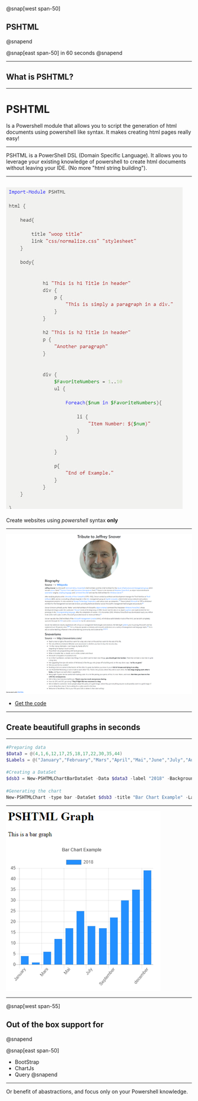 

@snap[west span-50]
## PSHTML
@snapend

@snap[east span-50]
in 60 seconds
@snapend

---

## What is PSHTML?

---

# PSHTML

Is a Powershell module that allows you to script the generation of html documents using powershell like syntax. It makes creating html pages really easy!

---

PSHTML is a PowerShell DSL (Domain Specific Language). It allows you to leverage your existing knowledge of powershell to create html documents without leaving your IDE. (No more "html string building").

---
![](/Images/Example01.jpg)
---


Create websites using *powershell* syntax __only__

---

![](PSHTML/Examples/Example6/tribute_snover.png)

* [Get the code](https://github.com/Stephanevg/PSHTML/blob/master/PSHTML/Examples/Example6/Example6.ps1)

--- 

## Create beautifull graphs in seconds

---

```powershell
#Preparing data
$Data3 = @(4,1,6,12,17,25,18,17,22,30,35,44)
$Labels = @("January","February","Mars","April","Mai","June","July","August","September","October","November","december")

#Creating a DataSet
$dsb3 = New-PSHTMLChartBarDataSet -Data $data3 -label "2018" -BackgroundColor ([Color]::blue )

#Generating the chart
New-PSHTMLChart -type bar -DataSet $dsb3 -title "Bar Chart Example" -Labels $Labels -CanvasID $BarCanvasID

```
---

![](PSHTML/Examples/Charts/Chart01/BarChartExample.png)


---

@snap[west span-55]
## Out of the box support for
@snapend

@snap[east span-50]
* BootStrap
* ChartJs
* Query
@snapend


---

Or benefit of abastractions, and focus only on your Powershell knowledge.



